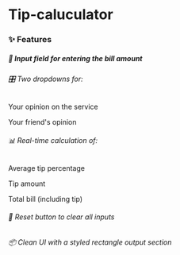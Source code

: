 # Tip-caluculator

### ✨ Features

##### 🔢 Input field for entering the bill amount

###### 🎛️ Two dropdowns for:

Your opinion on the service

Your friend's opinion

###### 📊 Real-time calculation of:

Average tip percentage

Tip amount

Total bill (including tip)

###### 🔁 Reset button to clear all inputs

###### 📦 Clean UI with a styled rectangle output section
